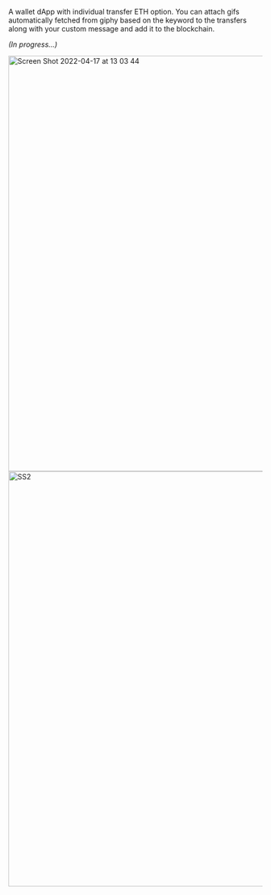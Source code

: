A wallet dApp with individual transfer ETH option. You can attach gifs automatically fetched from giphy based on the keyword to the transfers along with your custom message and add it to the blockchain.

*(In progress...)*

<img width="824" alt="Screen Shot 2022-04-17 at 13 03 44" src="https://user-images.githubusercontent.com/99912633/163709854-e1525109-61ea-4afd-a682-b5158af98a38.png">


<img width="823" alt="SS2" src="https://user-images.githubusercontent.com/99912633/163709522-68a3ff5d-c5c4-4e28-b549-99469e68a74c.png">
